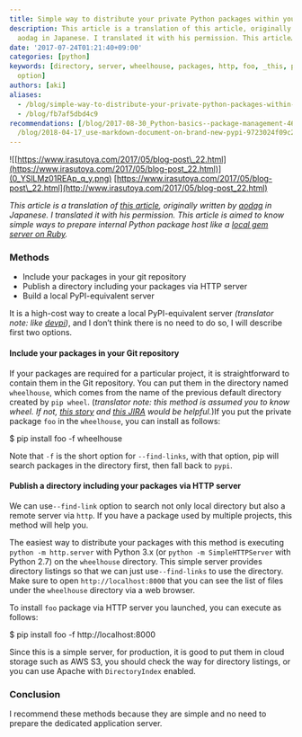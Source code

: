 ```yaml
---
title: Simple way to distribute your private Python packages within your organization
description: This article is a translation of this article, originally written by
  aodag in Japanese. I translated it with his permission. This article…
date: '2017-07-24T01:21:40+09:00'
categories: [python]
keywords: [directory, server, wheelhouse, packages, http, foo, _this, pip, package,
  option]
authors: [aki]
aliases:
  - /blog/simple-way-to-distribute-your-private-python-packages-within-your-organization-fb7af5dbd4c9
  - /blog/fb7af5dbd4c9
recommendations: [/blog/2017-08-30_Python-basics--package-management-462918458f96/,
  /blog/2018-04-17_use-markdown-document-on-brand-new-pypi-9723024f09c2/, /blog/2017-08-02_How-to-run-Cloudera-Director-on-your-macOS-Windows-10-710f82aa1d63/]
---
```


![[https://www.irasutoya.com/2017/05/blog-post\_22.html](https://www.irasutoya.com/2017/05/blog-post_22.html)](0_YSlLMz01REAp_q_y.png)
[https://www.irasutoya.com/2017/05/blog-post\_22.html](http://www.irasutoya.com/2017/05/blog-post_22.html)

_This article is a translation of_ [_this article_](https://gist.github.com/aodag/9a8118d06998b674e2d9597c6d02a6db)_, originally written by_ [_aodag_](https://github.com/aodag) _in Japanese. I translated it with his permission. This article is aimed to know simple ways to prepare internal Python package host like a_ [_local gem server on Ruby_](http://guides.rubygems.org/run-your-own-gem-server/)_._

### Methods

*   Include your packages in your git repository
*   Publish a directory including your packages via HTTP server
*   Build a local PyPI-equivalent server

It is a high-cost way to create a local PyPI-equivalent server _(translator note: like_ [_devpi_](http://doc.devpi.net/latest/)_)_, and I don’t think there is no need to do so, I will describe first two options.

#### Include your packages in your Git repository

If your packages are required for a particular project, it is straightforward to contain them in the Git repository. You can put them in the directory named `wheelhouse`, which comes from the name of the previous default directory created by `pip wheel`. (_translator note: this method is assumed you to know wheel. If not,_ [_this story_](http://wheel.readthedocs.io/en/latest/story.html) _and_ [_this JIRA_](https://issues.apache.org/jira/browse/SPARK-16367) _would be helpful._)If you put the private package `foo` in the `wheelhouse`, you can install as follows:

$ pip install foo -f wheelhouse

Note that `-f` is the short option for `--find-links`, with that option, pip will search packages in the directory first, then fall back to `pypi`.

#### Publish a directory including your packages via HTTP server

We can use`--find-link` option to search not only local directory but also a remote server via `http`. If you have a package used by multiple projects, this method will help you.

The easiest way to distribute your packages with this method is executing `python -m http.server` with Python 3.x (or `python -m SimpleHTTPServer` with Python 2.7) on the `wheelhouse` directory. This simple server provides directory listings so that we can just use`--find-links` to use the directory. Make sure to open `http://localhost:8000` that you can see the list of files under the `wheelhouse` directory via a web browser.

To install `foo` package via HTTP server you launched, you can execute as follows:

$ pip install foo -f http://localhost:8000

Since this is a simple server, for production, it is good to put them in cloud storage such as AWS S3, you should check the way for directory listings, or you can use Apache with `DirectoryIndex` enabled.

### Conclusion

I recommend these methods because they are simple and no need to prepare the dedicated application server.
